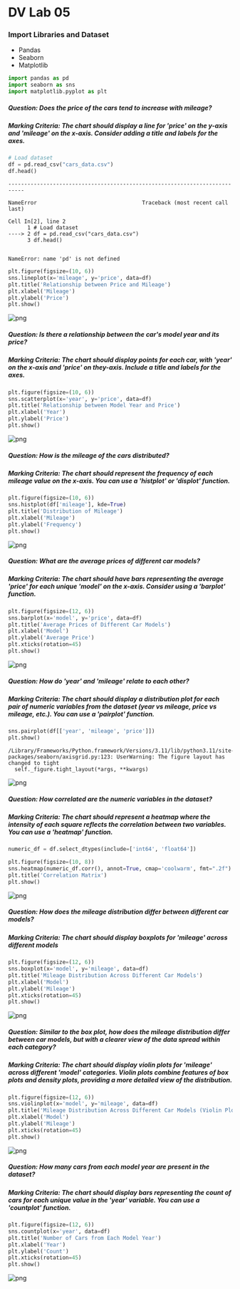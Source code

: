 # DV Lab 05

### Import Libraries and Dataset
- Pandas
- Seaborn
- Matplotlib



```python
import pandas as pd
import seaborn as sns
import matplotlib.pyplot as plt
```


##### Question: Does the price of the cars tend to increase with mileage?
##### Marking Criteria: The chart should display a line for 'price' on the y-axis and 'mileage' on the x-axis. Consider adding a title and labels for the axes.


```python
# Load dataset
df = pd.read_csv("cars_data.csv")
df.head()

```


    ---------------------------------------------------------------------------

    NameError                                 Traceback (most recent call last)

    Cell In[2], line 2
          1 # Load dataset
    ----> 2 df = pd.read_csv("cars_data.csv")
          3 df.head()


    NameError: name 'pd' is not defined



```python
plt.figure(figsize=(10, 6))
sns.lineplot(x='mileage', y='price', data=df)
plt.title('Relationship between Price and Mileage')
plt.xlabel('Mileage')
plt.ylabel('Price')
plt.show()
```


    
![png](DV_Lab05_files/DV_Lab05_5_0.png)
    



##### Question: Is there a relationship between the car's model year and its price?
##### Marking Criteria: The chart should display points for each car, with 'year' on the x-axis and 'price' on they-axis. Include a title and labels for the axes.


```python
plt.figure(figsize=(10, 6))
sns.scatterplot(x='year', y='price', data=df)
plt.title('Relationship between Model Year and Price')
plt.xlabel('Year')
plt.ylabel('Price')
plt.show()
```


    
![png](DV_Lab05_files/DV_Lab05_7_0.png)
    



##### Question: How is the mileage of the cars distributed?
##### Marking Criteria: The chart should represent the frequency of each mileage value on the x-axis. You can use a 'histplot' or 'displot' function.


```python
plt.figure(figsize=(10, 6))
sns.histplot(df['mileage'], kde=True)
plt.title('Distribution of Mileage')
plt.xlabel('Mileage')
plt.ylabel('Frequency')
plt.show()
```


    
![png](DV_Lab05_files/DV_Lab05_9_0.png)
    



##### Question: What are the average prices of different car models?
##### Marking Criteria: The chart should have bars representing the average 'price' for each unique 'model' on the x-axis. Consider using a 'barplot' function.


```python
plt.figure(figsize=(12, 6))
sns.barplot(x='model', y='price', data=df)
plt.title('Average Prices of Different Car Models')
plt.xlabel('Model')
plt.ylabel('Average Price')
plt.xticks(rotation=45)
plt.show()
```


    
![png](DV_Lab05_files/DV_Lab05_11_0.png)
    



##### Question: How do 'year' and 'mileage' relate to each other?
##### Marking Criteria: The chart should display a distribution plot for each pair of numeric variables from the dataset (year vs mileage, price vs mileage, etc.). You can use a 'pairplot' function.


```python
sns.pairplot(df[['year', 'mileage', 'price']])
plt.show()
```

    /Library/Frameworks/Python.framework/Versions/3.11/lib/python3.11/site-packages/seaborn/axisgrid.py:123: UserWarning: The figure layout has changed to tight
      self._figure.tight_layout(*args, **kwargs)



    
![png](DV_Lab05_files/DV_Lab05_13_1.png)
    



##### Question: How correlated are the numeric variables in the dataset?
##### Marking Criteria: The chart should represent a heatmap where the intensity of each square reflects the correlation between two variables. You can use a 'heatmap' function.


```python
numeric_df = df.select_dtypes(include=['int64', 'float64'])
```


```python
plt.figure(figsize=(10, 8))
sns.heatmap(numeric_df.corr(), annot=True, cmap='coolwarm', fmt=".2f")
plt.title('Correlation Matrix')
plt.show()
```


    
![png](DV_Lab05_files/DV_Lab05_16_0.png)
    



##### Question: How does the mileage distribution differ between different car models?
##### Marking Criteria: The chart should display boxplots for 'mileage' across different models


```python
plt.figure(figsize=(12, 6))
sns.boxplot(x='model', y='mileage', data=df)
plt.title('Mileage Distribution Across Different Car Models')
plt.xlabel('Model')
plt.ylabel('Mileage')
plt.xticks(rotation=45)
plt.show()
```


    
![png](DV_Lab05_files/DV_Lab05_18_0.png)
    



##### Question: Similar to the box plot, how does the mileage distribution differ between car models, but with a clearer view of the data spread within each category?
##### Marking Criteria: The chart should display violin plots for 'mileage' across different 'model' categories. Violin plots combine features of box plots and density plots, providing a more detailed view of the distribution.


```python
plt.figure(figsize=(12, 6))
sns.violinplot(x='model', y='mileage', data=df)
plt.title('Mileage Distribution Across Different Car Models (Violin Plot)')
plt.xlabel('Model')
plt.ylabel('Mileage')
plt.xticks(rotation=45)
plt.show()
```


    
![png](DV_Lab05_files/DV_Lab05_20_0.png)
    



##### Question: How many cars from each model year are present in the dataset?
##### Marking Criteria: The chart should display bars representing the count of cars for each unique value in the 'year' variable. You can use a 'countplot' function.


```python
plt.figure(figsize=(12, 6))
sns.countplot(x='year', data=df)
plt.title('Number of Cars from Each Model Year')
plt.xlabel('Year')
plt.ylabel('Count')
plt.xticks(rotation=45)
plt.show()
```


    
![png](DV_Lab05_files/DV_Lab05_22_0.png)
    



```python

```
